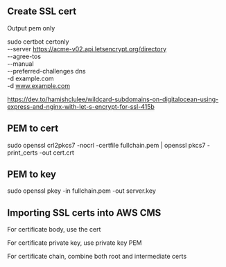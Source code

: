 ## Create SSL cert
Output pem only

sudo certbot certonly \
    --server https://acme-v02.api.letsencrypt.org/directory \
    --agree-tos \
    --manual \
    --preferred-challenges dns \
    -d example.com \
    -d www.example.com

https://dev.to/hamishclulee/wildcard-subdomains-on-digitalocean-using-express-and-nginx-with-let-s-encrypt-for-ssl-415b

## PEM to cert 
sudo openssl crl2pkcs7 -nocrl -certfile fullchain.pem | openssl pkcs7 -print_certs -out cert.crt

## PEM to key
sudo openssl pkey -in fullchain.pem -out server.key

## Importing SSL certs into AWS CMS

For certificate body, use the cert

For certificate private key, use private key PEM

For certificate chain, combine both root and intermediate certs

